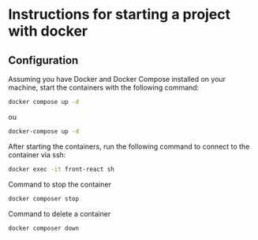 # Instructions for starting a project with docker

## Configuration

Assuming you have Docker and Docker Compose installed on your machine, start the containers with the following command:

```bash
docker compose up -d
```

ou

```bash
docker-compose up -d
```

After starting the containers, run the following command to connect to the container via ssh:

```bash
docker exec -it front-react sh
```


Command to stop the container
```bash
docker composer stop
```

Command to delete a container
```bash
docker composer down
```
